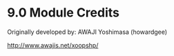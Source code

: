# 9.0 Module Credits
 
 Originally developed by: AWAJI Yoshimasa  (howardgee)
 
 http://www.awajis.net/xoopshp/
 
  